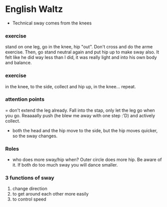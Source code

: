 # English Waltz

- Technical sway comes from the knees

### exercise

stand on one leg, go in the knee, hip "out". Don't cross and do the arme exercise. Then, go stand neutral again and put hip up to make sway also. It felt like he did way less than I did, it was really light and into his own body and balance.

### exercise

in the knee, to the side, collect and hip up, in the knee... repeat.

### attention points

= don't extend the leg already. Fall into the stap, only let the leg go when you go. Reaaaally push (he blew me away with one step :'D) and actively collect. 
- both the head and the hip move to the side, but the hip moves quicker, so the sway changes.

### Roles

- who does more sway/hip when? Outer circle does more hip. Be aware of it. If both do too much sway you will dance smaller.

### 3 functions of sway

1. change direction
2. to get around each other more easily
3. to control speed